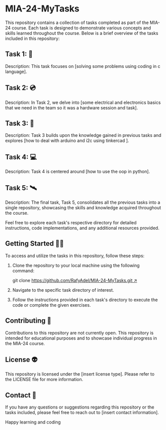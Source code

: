 # MIA-24-MyTasks

This repository contains a collection of tasks completed as part of the MIA-24 course. Each task is designed to demonstrate various concepts and skills learned throughout the course. Below is a brief overview of the tasks included in this repository:

## Task 1: 👻

Description: This task focuses on [solving some problems using coding in c language].

## Task 2: 💿

Description: In Task 2, we delve into [some electrical and electronics basics that we need in the team so it was a hardware session and task].

## Task 3: 🔫

Description: Task 3 builds upon the knowledge gained in previous tasks and explores [how to deal with arduino and i2c using tinkercad ].

## Task 4: 💻

Description: Task 4 is centered around [how to use the oop in python].

## Task 5: 🛰️

Description: The final task, Task 5, consolidates all the previous tasks into a single repository, showcasing the skills and knowledge acquired throughout the course.

Feel free to explore each task's respective directory for detailed instructions, code implementations, and any additional resources provided.

## Getting Started 🧑‍🎨

To access and utilize the tasks in this repository, follow these steps:

1. Clone the repository to your local machine using the following command:
   
   git clone [https://github.com/RafyAdel/MIA-24-MyTasks.git ↗](https://github.com/RafyAdel/MIA-24-MyTasks.git)
   

2. Navigate to the specific task directory of interest.

3. Follow the instructions provided in each task's directory to execute the code or complete the given exercises.

## Contributing 👻

Contributions to this repository are not currently open. This repository is intended for educational purposes and to showcase individual progress in the MIA-24 course.

## License 👽

This repository is licensed under the [insert license type]. Please refer to the LICENSE file for more information.

## Contact 📱

If you have any questions or suggestions regarding this repository or the tasks included, please feel free to reach out to [insert contact information].

Happy learning and coding
